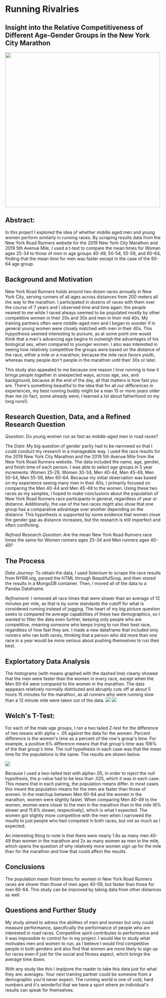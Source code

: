 
# Running Rivalries

## Insight into the Relative Competitiveness of Different Age-Gender Groups in the New York City Marathon

<img src="img/img1.png" width="500">

## Abstract: 

In this project I explored the idea of whether middle aged men and young women perform similarly in running races.  By scraping results data from the New York Road Runners website for the 2019 New York City Marathon and 2019 5th Avenue Mile, I used a t-test to compare the mean times for Women ages 25-34 to those of men in age groups 40-49, 50-54, 55-59, and 60-64, finding that the mean time for men was faster except in the case of the 60-64 age group.


## Background and Motivation
New York Road Runners holds around two dozen races annually in New York City, serving runners of all ages across distances from 200 meters all the way to the marathon.  I participated in dozens of races with them over the course of 7 years and I observed time and time again: the people nearest to me while I raced always seemed to be populated mostly by other competitive women in their 20s and 30s and men in their mid 40s.  My training partners often were middle-aged men and I began to wonder if in general young women were closely matched with men in their 40s. This hypyothesis seemed interesting to pursure, as at some point one would think that a man's advancing age begins to outweigh the advantages of his biological sex, when compared to younger women.  I also was interested in seeing how relatively competitive the groups were based on the distance of the race, either a mile or a marathon, because the mile race favors youth, whereas many people don't people in the marathon until their 30s or later.

This study also appealed to me because one reason I love running is how it brings people together in unexpected ways, across age, sex, and background, because at the end of the day, all that matters is how fast you are.  There's something beautiful to the idea that for all our differences in experiences, my best running buddy might be a man 15 or more years older than me (in fact, some already were; I learned a lot about fatherhood on my long runs!).

## Research Question, Data, and a Refined Research Question

*Question*: Do young women run as fast as middle-aged men in road races?

*The Data*: My big question of gender parity had to be narrowed so that I could conduct my research in a manageable way.  I used the race results for the 2019 New York City Marathon and the 2019 5th Avenue Mile from the New York Road Runners website.  The data included the name, age, gender, and finish time of each person.  I was able to select age groups in 5 year increments: Women 25-29, Women 30-34, Men 40-44, Men 45-49, Men 50-54, Men 55-59, Men 60-64.  Because my initial observation was based on my experience seeing many men in their 40s, I primarily focused on comparing the Men 40-44 and Men 45-49 to the women.  Using these two races as my samples, I hoped to make conclusions about the population of New York Road Runners race participants in general, regardless of year or distance.  Additionally, the use of the two races might also show that one group has a comparative advantage over another depending on the distance.  This hypothesis is supported by some evidence that women close the gender gap as distance increases, but the research is still imperfect and often conflicting.


*Refined Research Question*: Are the mean New York Road Runners race times the same for Women runners ages 25-34 and Men runners ages 40-49? 

## The Process

*Data Journey*: To obtain the data, I used Selenium to scrape the race results from NYRR.org, parsed the HTML through BeautifulSoup, and then stored the results in a MongoDB container.  Then, I moved all of the data to a Pandas Dataframe.

*Refinement*: I removed all race times that were slower than an average of 12 minutes per mile, as that is by some standards the cutoff for what is considered running instead of jogging.  The heart of my big picture question seeks to compared he average capabilities of these two demographics, so I wanted to filter the data even further, keeping only people who are competitive, meaning someone who keeps trying to run their best race, regardless of how fast they are.  I made a new dataframe that included only runners who ran both races, thinking that a person who did more than one race in a year would be more serious about pushing themselves to run their best.

## Explortatory Data Analysis
The histograms (with means graphed with the dashed line) clearly showed that the men were faster than the women in every race, except when the Men 60-64 were compared to the women in the marathon.  The data apppears relatively normally distrbuted and abruptly cuts off at about 5 hours 15 minutes for the marathon, as all runners who were running slow than a 12 minute mile were taken out of the data.
![](img/img2.png)
![](img/img3.png)

## Welch's T-Test:
For each of the male age groups, I ran a two tailed Z-test for the difference of two means with alpha = .05 against the data for the women.  Percent difference is the women's time as a percent of the row's group's time.  For example, a positive 6% difference means that that group's time was 106% of the that group's time.  The null hypothesis in each case was that the mean time for the populations is the same.  The results are shown below.

![](img/img4.png)

Because I used a two-tailed test with alpha=.05, in order to reject the null hypothesis, the p-value had to be less than .025, which it was in each case.  This means that in each pairing, the population means differ.  In most cases this meant the population means for the men are faster than those of women.  In the matchup between Men 60-64 and the women in the marathon, women were slightly faster.  When comparing Men 40-49 to the women, women were closer to the men in the marathon than in the mile (6% slower and 11.8% slower, respectively), which is what I expected.  The women got slightly more competitive with the men when I narrowed the results to just people who had competed in both races, but not as much as I expected.

An interesting thing to note is that there were nearly 1.6x as many men 40-49 than women in the marathon and 2x as many women as men in the mile, which opens the question of why relatively more women sign up for the mile than for the marathon and how that could affect the results.


## Conclusions
The population mean finish times for women in New York Road Runners races are slower than those of men ages 40-59, but faster than those for men 60-64.  This study can be improved by taking data from other distances as well.

## Questions and Further Study
My study aimed to adress the abilities of men and women but only could measure performance, specifically the performance of people who are interested in road races.  Competitive spirit contributes to performance and it was impossible to control for in my project.  I would like to study what motivates men and women to run, as I believe I would find competitive people in both genders and also find that women are more likely to sign up for races even if just for the social and fitness aspect, which brings the average time down.

With any study like this I implpore the reader to take this data just for what they are: averages.  Your next training partner could be someone from a demographic you'd never expect.  The running world is one of cold, hard numbers and it's wonderful that we have a sport where an individual's results can speak for themselves.
